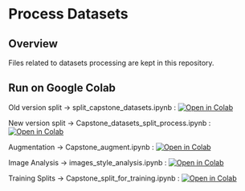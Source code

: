 # Process Datasets

## Overview

Files related to datasets processing are kept in this repository.


## Run on Google Colab

Old version split -> split_capstone_datasets.ipynb :   [![Open in Colab](https://colab.research.google.com/assets/colab-badge.svg)](https://colab.research.google.com/github/aimplant-capstone2025/Process-Datasets/blob/main/split_capstone_datasets.ipynb)


New version split -> Capstone_datasets_split_process.ipynb :   [![Open in Colab](https://colab.research.google.com/assets/colab-badge.svg)](https://colab.research.google.com/github/aimplant-capstone2025/Process-Datasets/blob/main/Capstone_datasets_split_process.ipynb) 

Augmentation -> Capstone_augment.ipynb :   [![Open in Colab](https://colab.research.google.com/assets/colab-badge.svg)](https://colab.research.google.com/github/aimplant-capstone2025/Process-Datasets/blob/main/Capstone_augment.ipynb) 

Image Analysis -> images_style_analysis.ipynb :   [![Open in Colab](https://colab.research.google.com/assets/colab-badge.svg)](https://colab.research.google.com/github/aimplant-capstone2025/Process-Datasets/blob/main/images_style_analysis.ipynb) 

Training Splits -> Capstone_split_for_training.ipynb :   [![Open in Colab](https://colab.research.google.com/assets/colab-badge.svg)](https://colab.research.google.com/github/aimplant-capstone2025/Process-Datasets/blob/main/Capstone_split_for_training.ipynb) 



